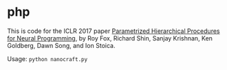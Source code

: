 # php

This is code for the ICLR 2017 paper [Parametrized Hierarchical Procedures for Neural Programming](https://openreview.net/pdf?id=rJl63fZRb), by Roy Fox, Richard Shin, Sanjay Krishnan, Ken Goldberg, Dawn Song, and Ion Stoica.

Usage: `python nanocraft.py`
